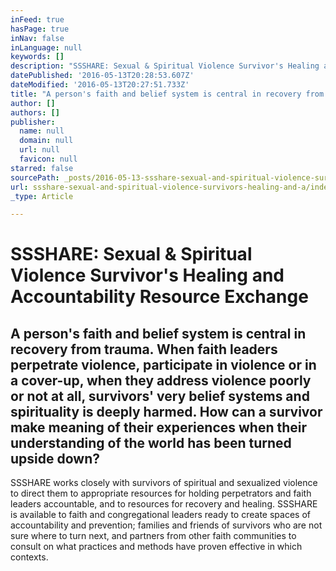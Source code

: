 ```yaml
---
inFeed: true
hasPage: true
inNav: false
inLanguage: null
keywords: []
description: "SSSHARE: Sexual & Spiritual Violence Survivor's Healing and Accountability Resource Exchange"
datePublished: '2016-05-13T20:28:53.607Z'
dateModified: '2016-05-13T20:27:51.733Z'
title: "A person's faith and belief system is central in recovery from trauma. When faith leaders perpetrate violence, participate in violence or in a cover-up, when they address violence poorly or not at all, survivors' very belief systems and spirituality is deeply harmed. How can a survivor make meaning of their experiences when their understanding of the world has been turned upside down? "
author: []
authors: []
publisher:
  name: null
  domain: null
  url: null
  favicon: null
starred: false
sourcePath: _posts/2016-05-13-ssshare-sexual-and-spiritual-violence-survivors-healing-and-a.md
url: ssshare-sexual-and-spiritual-violence-survivors-healing-and-a/index.html
_type: Article

---
```

# SSSHARE: Sexual & Spiritual Violence Survivor's Healing and Accountability Resource Exchange

## A person's faith and belief system is central in recovery from trauma. When faith leaders perpetrate violence, participate in violence or in a cover-up, when they address violence poorly or not at all, survivors' very belief systems and spirituality is deeply harmed. How can a survivor make meaning of their experiences when their understanding of the world has been turned upside down? 

SSSHARE works closely with survivors of spiritual and sexualized violence to direct them to appropriate resources for holding perpetrators and faith leaders accountable, and to resources for recovery and healing. SSSHARE is available to faith and congregational leaders ready to create spaces of accountability and prevention; families and friends of survivors who are not sure where to turn next, and partners from other faith communities to consult on what practices and methods have proven effective in which contexts.